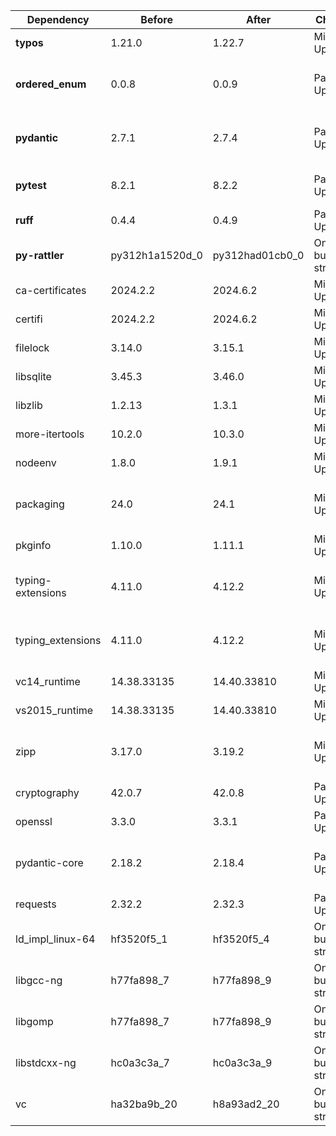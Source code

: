 |Dependency|Before|After|Change|Package|Environments|
|-|-|-|-|-|-|
|**typos**|1.21.0|1.22.7|Minor Upgrade|conda|lint on *all platforms*|
|**ordered_enum**|0.0.8|0.0.9|Patch Upgrade|conda|{build, default, py312} on *all platforms*|
|**pydantic**|2.7.1|2.7.4|Patch Upgrade|conda|{build, default, py312} on *all platforms*|
|**pytest**|8.2.1|8.2.2|Patch Upgrade|conda|{default, py312} on *all platforms*|
|**ruff**|0.4.4|0.4.9|Patch Upgrade|conda|lint on *all platforms*|
|**py-rattler**|py312h1a1520d_0|py312had01cb0_0|Only build string|conda|{default, py312} on osx-arm64|
|ca-certificates|2024.2.2|2024.6.2|Minor Upgrade|conda|*all*|
|certifi|2024.2.2|2024.6.2|Minor Upgrade|conda|build on *all platforms*|
|filelock|3.14.0|3.15.1|Minor Upgrade|conda|lint on *all platforms*|
|libsqlite|3.45.3|3.46.0|Minor Upgrade|conda|*all*|
|libzlib|1.2.13|1.3.1|Minor Upgrade|conda|*all*|
|more-itertools|10.2.0|10.3.0|Minor Upgrade|conda|build on *all platforms*|
|nodeenv|1.8.0|1.9.1|Minor Upgrade|conda|lint on *all platforms*|
|packaging|24.0|24.1|Minor Upgrade|conda|{build, default, py312} on *all platforms*|
|pkginfo|1.10.0|1.11.1|Minor Upgrade|conda|build on *all platforms*|
|typing-extensions|4.11.0|4.12.2|Minor Upgrade|conda|{build, default, py312} on *all platforms*|
|typing_extensions|4.11.0|4.12.2|Minor Upgrade|conda|{build, default, py312} on *all platforms*|
|vc14_runtime|14.38.33135|14.40.33810|Minor Upgrade|conda|*all envs* on win-64|
|vs2015_runtime|14.38.33135|14.40.33810|Minor Upgrade|conda|*all envs* on win-64|
|zipp|3.17.0|3.19.2|Minor Upgrade|conda|{build, default, py312} on *all platforms*|
|cryptography|42.0.7|42.0.8|Patch Upgrade|conda|build on linux-64|
|openssl|3.3.0|3.3.1|Patch Upgrade|conda|*all*|
|pydantic-core|2.18.2|2.18.4|Patch Upgrade|conda|{build, default, py312} on *all platforms*|
|requests|2.32.2|2.32.3|Patch Upgrade|conda|build on *all platforms*|
|ld_impl_linux-64|hf3520f5_1|hf3520f5_4|Only build string|conda|*all envs* on linux-64|
|libgcc-ng|h77fa898_7|h77fa898_9|Only build string|conda|*all envs* on linux-64|
|libgomp|h77fa898_7|h77fa898_9|Only build string|conda|*all envs* on linux-64|
|libstdcxx-ng|hc0a3c3a_7|hc0a3c3a_9|Only build string|conda|{build, lint} on linux-64|
|vc|ha32ba9b_20|h8a93ad2_20|Only build string|conda|*all envs* on win-64|

[^1]: *Cursive* means explicit dependency.
[^2]: Dependency got downgraded.
